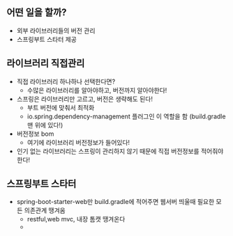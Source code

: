 ## 어떤 일을 할까?

- 외부 라이브러리들의 버전 관리
- 스프링부트 스타터 제공

## 라이브러리 직접관리

- 직접 라이브러리 하나하나 선택한다면?
  - 수많은 라이브러리를 알아야하고, 버전까지 알아야한다!
- 스프링은 라이브러리만 고르고, 버전은 생략해도 된다!
  - 부트 버전에 맞춰서 최적화
  - io.spring.dependency-management 플러그인 이 역할을 함 (build.gradle 맨 위에 있다!)
- 버전정보 bom
  - 여기에 라이브러리 버전정보가 들어있다!
- 인기 없는 라이브러리는 스프링이 관리하지 않기 때문에 직접 버전정보를 적어줘야한다!

## 스프링부트 스타터

- spring-boot-starter-web만 build.gradle에 적어주면 웹서버 띄울때 필요한 모든 의존관계 땡겨옴
  - restful,web mvc, 내장 톰캣 땡겨온다
  -

